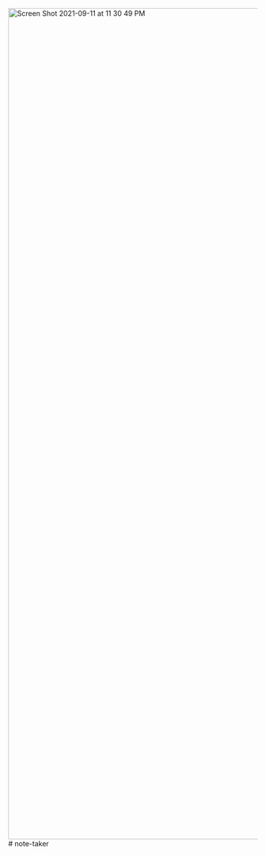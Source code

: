 <img width="1680" alt="Screen Shot 2021-09-11 at 11 30 49 PM" src="https://user-images.githubusercontent.com/86048677/132975517-7b2a79a4-2ff9-4121-ba46-470ccd9fa2aa.png">
# note-taker
